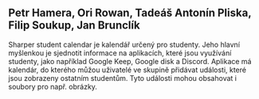Petr Hamera,
Ori Rowan,
Tadeáš Antonín Pliska,
Filip Soukup,
Jan Brunclík
--------------------------
Sharper student calendar je kalendář určený pro studenty. Jeho hlavní myšlenkou je sjednotit informace na aplikacích, které jsou využívání studenty, jako například Google Keep, Google disk a Discord.
Aplikace má kalendár, do kterého můžou uživatelé ve skupině přidávat události, které jsou zobrazeny ostatním studentům. Tyto události mohou obsahovat i soubory pro např. obrázky.

